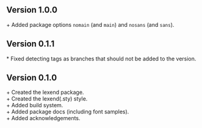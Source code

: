 Version 1.0.0
-------------

\+ Added package options `nomain` (and `main`) and `nosans` (and `sans`).  


Version 0.1.1
-------------

\* Fixed detecting tags as branches that should not be added to the version.  


Version 0.1.0
-------------

\+ Created the lexend package.  
\+ Created the lexend(.sty) style.  
\+ Added build system.  
\+ Added package docs (including font samples).  
\+ Added acknowledgements.  


